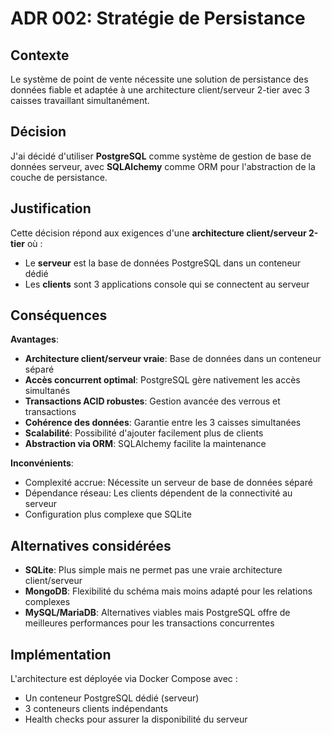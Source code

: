 # ADR 002: Stratégie de Persistance

## Contexte

Le système de point de vente nécessite une solution de persistance des données fiable et adaptée à une architecture client/serveur 2-tier avec 3 caisses travaillant simultanément.

## Décision

J'ai décidé d'utiliser **PostgreSQL** comme système de gestion de base de données serveur, avec **SQLAlchemy** comme ORM pour l'abstraction de la couche de persistance.

## Justification

Cette décision répond aux exigences d'une **architecture client/serveur 2-tier** où :
- Le **serveur** est la base de données PostgreSQL dans un conteneur dédié
- Les **clients** sont 3 applications console qui se connectent au serveur

## Conséquences

**Avantages**:
- **Architecture client/serveur vraie**: Base de données dans un conteneur séparé
- **Accès concurrent optimal**: PostgreSQL gère nativement les accès simultanés
- **Transactions ACID robustes**: Gestion avancée des verrous et transactions
- **Cohérence des données**: Garantie entre les 3 caisses simultanées
- **Scalabilité**: Possibilité d'ajouter facilement plus de clients
- **Abstraction via ORM**: SQLAlchemy facilite la maintenance

**Inconvénients**:
- Complexité accrue: Nécessite un serveur de base de données séparé
- Dépendance réseau: Les clients dépendent de la connectivité au serveur
- Configuration plus complexe que SQLite

## Alternatives considérées

- **SQLite**: Plus simple mais ne permet pas une vraie architecture client/serveur
- **MongoDB**: Flexibilité du schéma mais moins adapté pour les relations complexes
- **MySQL/MariaDB**: Alternatives viables mais PostgreSQL offre de meilleures performances pour les transactions concurrentes

## Implémentation

L'architecture est déployée via Docker Compose avec :
- Un conteneur PostgreSQL dédié (serveur)
- 3 conteneurs clients indépendants
- Health checks pour assurer la disponibilité du serveur 